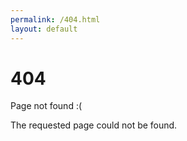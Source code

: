 ```yaml
---
permalink: /404.html
layout: default
---
```


# 404

Page not found :(

The requested page could not be found.
